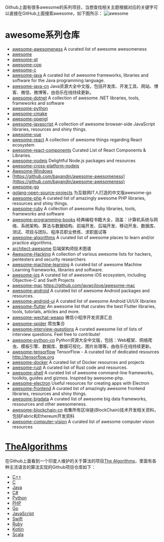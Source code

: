 Github上面有很多awesome的系列项目，当想查找相关主题根据对应的关键字可以直接在GitHub上面搜索awesome，如下图所示：
![awesome](https://img-blog.csdnimg.cn/20201013172447459.png?x-oss-process=image/watermark,type_ZmFuZ3poZW5naGVpdGk,shadow_10,text_aHR0cHM6Ly9ibG9nLmNzZG4ubmV0L2NjZjE5ODgxMDMw,size_16,color_FFFFFF,t_70#pic_center)

# awesome系列仓库
- [awesome-awesomeness](https://github.com/bayandin/awesome-awesomeness)
A curated list of awesome awesomeness
- [awesome](https://github.com/sindresorhus/awesome)
- [awesome-qt](https://github.com/JesseTG/awesome-qt)
- [awesome-cpp](https://github.com/fffaraz/awesome-cpp)
- [awesome-c](https://github.com/aleksandar-todorovic/awesome-c)
- [awesome-java](https://github.com/akullpp/awesome-java)
A curated list of awesome frameworks, libraries and software for the Java programming language.
- [awesome-java-cn](https://github.com/jobbole/awesome-java-cn)
Java资源大全中文版，包括开发库、开发工具、网站、博客、微信、微博等，由伯乐在线持续更新。
- [awesome-dotnet](https://github.com/quozd/awesome-dotnet)
A collection of awesome .NET libraries, tools, frameworks and software
- [awesome-python](https://github.com/vinta/awesome-python)
- [awesome-cmake](https://github.com/onqtam/awesome-cmake)
- [awesome-opengl](https://github.com/eug/awesome-opengl)
- [awesome-javascript](https://github.com/sorrycc/awesome-javascript)
A collection of awesome browser-side JavaScript libraries, resources and shiny things.
- [awesome-vue](https://github.com/vuejs/awesome-vue)
- [awesome-react](https://github.com/enaqx/awesome-react)
A collection of awesome things regarding React ecosystem
- [awesome-react-components](https://github.com/brillout/awesome-react-components)
Curated List of React Components & Libraries.
- [awesome-nodejs](https://github.com/sindresorhus/awesome-nodejs)
Delightful Node.js packages and resources
- [awesome-cross-platform-nodejs](https://github.com/bcoe/awesome-cross-platform-nodejs)
- [Awesome-Windows](https://github.com/Awesome-Windows/Awesome)
- [https://github.com/bayandin/awesome-awesomeness](https://github.com/bayandin/awesome-awesomeness)
- [awesome-go](https://github.com/avelino/awesome-go)
- [golang-open-source-projects](https://github.com/hackstoic/golang-open-source-projects)
为互联网IT人打造的中文版awesome-go
- [awesome-php](https://github.com/ziadoz/awesome-php)
A curated list of amazingly awesome PHP libraries, resources and shiny things.
- [awesome-ruby](https://github.com/markets/awesome-ruby)
A collection of awesome Ruby libraries, tools, frameworks and software
- [awesome-programming-books](https://github.com/jobbole/awesome-programming-books)
经典编程书籍大全，涵盖：计算机系统与网络、系统架构、算法与数据结构、前端开发、后端开发、移动开发、数据库、测试、项目与团队、程序员职业修炼、求职面试等
- [awesome-algorithms](https://github.com/tayllan/awesome-algorithms)
A curated list of awesome places to learn and/or practice algorithms.
- [architect-awesome](https://github.com/xingshaocheng/architect-awesome)
后端架构师技术图谱
- [Awesome-Hacking](https://github.com/Hack-with-Github/Awesome-Hacking)
A collection of various awesome lists for hackers, pentesters and security researchers
- [awesome-machine-learning](https://github.com/josephmisiti/awesome-machine-learning)
A curated list of awesome Machine Learning frameworks, libraries and software.
- [awesome-ios](https://github.com/vsouza/awesome-ios)
A curated list of awesome iOS ecosystem, including Objective-C and Swift Projects
- [awesome-mac](https://github.com/jaywcjlove/awesome-mac)
https://github.com/jaywcjlove/awesome-mac
- [awesome-android](https://github.com/JStumpp/awesome-android)
A curated list of awesome Android packages and resources.
- [awesome-android-ui](https://github.com/wasabeef/awesome-android-ui)
A curated list of awesome Android UI/UX libraries
- [awesome-flutter](https://github.com/Solido/awesome-flutter)
An awesome list that curates the best Flutter libraries, tools, tutorials, articles and more.
- [awesome-wechat-weapp](https://github.com/justjavac/awesome-wechat-weapp)
微信小程序开发资源汇总
- [awesome-spider](https://github.com/facert/awesome-spider)
爬虫集合
- [awesome-interview-questions](https://github.com/MaximAbramchuck/awesome-interview-questions)
A curated awesome list of lists of interview questions. Feel free to contribute! 
- [awesome-python-cn](https://github.com/jobbole/awesome-python-cn)
Python资源大全中文版，包括：Web框架、网络爬虫、模板引擎、数据库、数据可视化、图片处理等，由伯乐在线持续更新。
- [awesome-tensorflow](https://github.com/jtoy/awesome-tensorflow)
TensorFlow - A curated list of dedicated resources http://tensorflow.org
- [awesome-docker](https://github.com/veggiemonk/awesome-docker)
 A curated list of Docker resources and projects
- [awesome-rust](https://github.com/rust-unofficial/awesome-rust)
A curated list of Rust code and resources.
- [awesome-shell](https://github.com/alebcay/awesome-shell)
A curated list of awesome command-line frameworks, toolkits, guides and gizmos. Inspired by awesome-php.
- [awesome-electron](https://github.com/sindresorhus/awesome-electron)
Useful resources for creating apps with Electron
- [awesome-frontend](https://github.com/JingwenTian/awesome-frontend)
A curated list of amazingly awesome frontend libraries, resources and shiny things.
- [awesome-bigdata](https://github.com/onurakpolat/awesome-bigdata)
A curated list of awesome big data frameworks, ressources and other awesomeness.
- [awesome-blockchain-cn](https://github.com/chaozh/awesome-blockchain-cn)
收集所有区块链(BlockChain)技术开发相关资料，包括Fabric和Ethereum开发资料
- [awesome-computer-vision](https://github.com/jbhuang0604/awesome-computer-vision)
A curated list of awesome computer vision resources

# [TheAlgorithms](https://github.com/TheAlgorithms)

在Github上面看到一个印度人维护的关于算法的项目[The Algorithms](https://github.com/TheAlgorithms)，里面有各种主流语言的算法实现的Github项目仓库如下：
- [C++](https://github.com/TheAlgorithms/C-Plus-Plus)
- [C](https://github.com/TheAlgorithms/C)
- [Java](https://github.com/TheAlgorithms/Java)
- [C#](https://github.com/TheAlgorithms/C-Sharp)
- [Python](https://github.com/TheAlgorithms/Python)
- [PHP](https://github.com/TheAlgorithms/PHP)
- [Go](https://github.com/TheAlgorithms/Go)
- [JavaScript](https://github.com/TheAlgorithms/Javascript)
- [Swift](https://github.com/TheAlgorithms/Swift)
- [Ruby](https://github.com/TheAlgorithms/Ruby)
- [Kotlin](https://github.com/TheAlgorithms/Kotlin)
- [Scala](https://github.com/TheAlgorithms/Scala)
